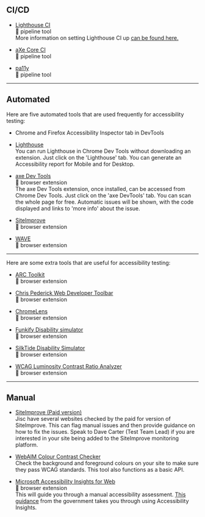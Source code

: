 ## CI/CD 
- [Lighthouse CI](https://github.com/GoogleChrome/lighthouse-ci)  
:gem: pipeline tool   
More information on setting Lighthouse CI up [can be found here.](lighthouse-ci.md)

- [aXe Core CI](https://github.com/dequelabs/axe-core)  
:gem: pipeline tool  

- [pa11y](https://github.com/pa11y/pa11y)  
:gem: pipeline tool  

---
## Automated

Here are five automated tools that are used frequently for accessibility testing:  

- Chrome and Firefox Accessibility Inspector tab in DevTools

- [Lighthouse](https://developers.google.com/web/tools/lighthouse)  
You can run Lighthouse in Chrome Dev Tools without downloading an extension. Just click on the 'Lighthouse' tab. You can generate an Accessibility report for Mobile and for Desktop. 

- [axe Dev Tools](https://www.deque.com/axe/)  
:gem: browser extension  
The axe Dev Tools extension, once installed, can be accessed from Chrome Dev Tools. Just click on the 'axe DevTools' tab. You can scan the whole page for free. Automatic issues will be shown, with the code displayed and links to 'more info' about the issue.

- [SiteImprove](https://siteimprove.com/en-gb/core-platform/integrations/browser-extensions/)  
:gem: browser extension  

- [WAVE](https://wave.webaim.org/extension/)  
:gem: browser extension  
   
---

Here are some extra tools that are useful for accessibility testing:  

- [ARC Toolkit](https://www.tpgi.com/arc-platform/arc-toolkit/)  
:gem: browser extension   

- [Chris Pederick Web Developer Toolbar](https://chrispederick.com/work/web-developer/features/)  
:gem: browser extension  

- [ChromeLens](https://chrome.google.com/webstore/detail/chromelens/idikgljglpfilbhaboonnpnnincjhjkd?hl=en)  
:gem: browser extension  

- [Funkify Disability simulator](https://www.funkify.org/)  
:gem: browser extension  

- [SilkTide Disability Simulator](https://silktide.com/resources/toolbar/)  
:gem: browser extension  

- [WCAG Luminosity Contrast Ratio Analyzer](https://chrome.google.com/webstore/detail/wcag-luminosity-contrast/lllpnmpooomecmbmijbmbikaacgfdagi?hl=en)  
:gem: browser extension  



---

## Manual

- [SiteImprove (Paid version)](https://siteimprove.com)  
Jisc have several websites checked by the paid for version of SiteImprove. This can flag manual issues and then provide guidance on how to fix the issues. Speak to Dave Carter (Test Team Lead) if you are interested in your site being added to the SiteImprove monitoring platform. 

- [WebAIM Colour Contrast Checker](https://webaim.org/resources/contrastchecker/)  
Check the background and foreground colours on your site to make sure they pass WCAG standards. This tool also functions as a basic API.

- [Microsoft Accessibility Insights for Web](https://accessibilityinsights.io/docs/en/web/overview/)  
:gem: browser extension  
This will guide you through a manual accessibility assessment. [This guidance](https://accessibility-manual.dwp.gov.uk/best-practice/manual-testing-using-tools/#accessibility-insights-assessment-extension) from the government takes you through using Accessibility Insights.

